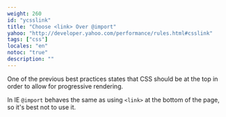 ```yaml
---
weight: 260
id: "ycsslink"
title: "Choose <link> Over @import"
yahoo: "http://developer.yahoo.com/performance/rules.html#csslink"
tags: ["css"]
locales: "en"
notoc: "true"
description: ""
---
```


One of the previous best practices states that CSS should be at the top in order to allow for progressive rendering.

In IE `@import` behaves the same as using `<link>` at the bottom of the page, so it's best not to use it.
